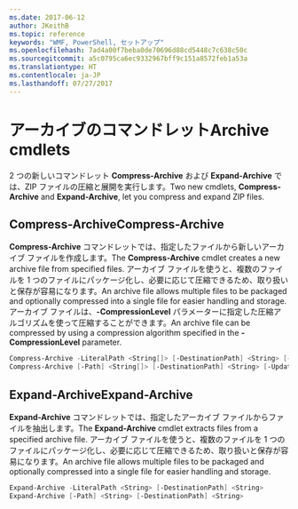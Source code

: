 ```yaml
---
ms.date: 2017-06-12
author: JKeithB
ms.topic: reference
keywords: "WMF, PowerShell, セットアップ"
ms.openlocfilehash: 7ad4a00f7beba0de70696d88cd5448c7c638c50c
ms.sourcegitcommit: a5c0795ca6ec9332967bff9c151a8572feb1a53a
ms.translationtype: HT
ms.contentlocale: ja-JP
ms.lasthandoff: 07/27/2017
---
```

# <a name="archive-cmdlets"></a><span data-ttu-id="4efad-102">アーカイブのコマンドレット</span><span class="sxs-lookup"><span data-stu-id="4efad-102">Archive cmdlets</span></span>

<span data-ttu-id="4efad-103">2 つの新しいコマンドレット **Compress-Archive** および **Expand-Archive** では、ZIP ファイルの圧縮と展開を実行します。</span><span class="sxs-lookup"><span data-stu-id="4efad-103">Two new cmdlets, **Compress-Archive** and **Expand-Archive**, let you compress and expand ZIP files.</span></span>

## <a name="compress-archive"></a><span data-ttu-id="4efad-104">Compress-Archive</span><span class="sxs-lookup"><span data-stu-id="4efad-104">Compress-Archive</span></span>
<span data-ttu-id="4efad-105">**Compress-Archive** コマンドレットでは、指定したファイルから新しいアーカイブ ファイルを作成します。</span><span class="sxs-lookup"><span data-stu-id="4efad-105">The **Compress-Archive** cmdlet creates a new archive file from specified files.</span></span> <span data-ttu-id="4efad-106">アーカイブ ファイルを使うと、複数のファイルを 1 つのファイルにパッケージ化し、必要に応じて圧縮できるため、取り扱いと保存が容易になります。</span><span class="sxs-lookup"><span data-stu-id="4efad-106">An archive file allows multiple files to be packaged and optionally compressed into a single file for easier handling and storage.</span></span> <span data-ttu-id="4efad-107">アーカイブ ファイルは、**-CompressionLevel** パラメーターに指定した圧縮アルゴリズムを使って圧縮することができます。</span><span class="sxs-lookup"><span data-stu-id="4efad-107">An archive file can be compressed by using a compression algorithm specified in the **-CompressionLevel** parameter.</span></span>
```powershell
Compress-Archive -LiteralPath <String[]> [-DestinationPath] <String> [-Update] [-CompressionLevel <Microsoft.PowerShell.Commands.CompressionLevel>] 
Compress-Archive [-Path] <String[]> [-DestinationPath] <String> [-Update] [-CompressionLevel <Microsoft.PowerShell.Commands.CompressionLevel>]
```

## <a name="expand-archive"></a><span data-ttu-id="4efad-108">Expand-Archive</span><span class="sxs-lookup"><span data-stu-id="4efad-108">Expand-Archive</span></span>
<span data-ttu-id="4efad-109">**Expand-Archive** コマンドレットでは、指定したアーカイブ ファイルからファイルを抽出します。</span><span class="sxs-lookup"><span data-stu-id="4efad-109">The **Expand-Archive** cmdlet extracts files from a specified archive file.</span></span> <span data-ttu-id="4efad-110">アーカイブ ファイルを使うと、複数のファイルを 1 つのファイルにパッケージ化し、必要に応じて圧縮できるため、取り扱いと保存が容易になります。</span><span class="sxs-lookup"><span data-stu-id="4efad-110">An archive file allows multiple files to be packaged and optionally compressed into a single file for easier handling and storage.</span></span>
```powershell
Expand-Archive -LiteralPath <String> [-DestinationPath] <String>
Expand-Archive [-Path] <String> [-DestinationPath] <String>
```

